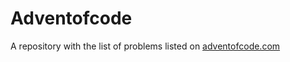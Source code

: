# Adventofcode

A repository with the list of problems listed on [adventofcode.com](https://adventofcode.com/)